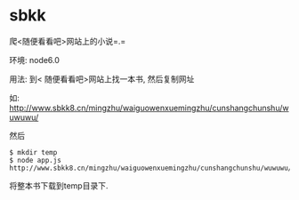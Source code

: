 # sbkk
爬&lt;随便看看吧>网站上的小说=.=

环境: node6.0

用法:
到< 随便看看吧>网站上找一本书, 然后复制网址

如: 	http://www.sbkk8.cn/mingzhu/waiguowenxuemingzhu/cunshangchunshu/wuwuwu/

然后

```
$ mkdir temp
$ node app.js http://www.sbkk8.cn/mingzhu/waiguowenxuemingzhu/cunshangchunshu/wuwuwu/
```

将整本书下载到temp目录下.

